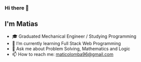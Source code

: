 ### Hi there 👋<h2> I'm Matias</h2>

- 🎓 Graduated Mechanical Engineer / Studying Programming
- 🌱 I’m currently learning Full Stack Web Programming
- 💬 Ask me about Problem Solving, Mathematics and Logic
- 📫 How to reach me: maticolomba96@gmail.com
